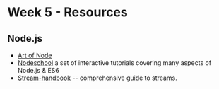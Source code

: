 # Week 5 - Resources


## Node.js

- [Art of Node](https://github.com/maxogden/art-of-node)
- [Nodeschool](https://nodeschool.io/) a set of interactive tutorials covering many aspects of Node.js & ES6
- [Stream-handbook](https://github.com/substack/stream-handbook) -- comprehensive guide to streams.
